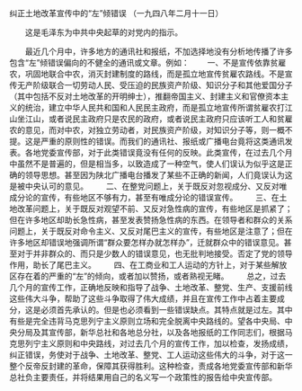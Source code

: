 纠正土地改革宣传中的“左”倾错误
（一九四八年二月十一日）

　　这是毛泽东为中共中央起草的对党内的指示。 

　　最近几个月中，许多地方的通讯社和报纸，不加选择地没有分析地传播了许多包含“左”倾错误偏向的不健全的通讯或文章。例如： 
　　一、不是宣传依靠贫雇农，巩固地联合中农，消灭封建制度的路线，而是孤立地宣传贫雇农路线。不是宣传无产阶级联合一切劳动人民、受压迫的民族资产阶级、知识分子和其他爱国分子（其中包括不反对土地改革的开明绅士），推翻帝国主义、封建主义和官僚资本主义的统治，建立中华人民共和国和人民民主政府，而是孤立地宣传所谓贫雇农打江山坐江山，或者说民主政府只是农民的政府，或者说民主政府只应该听工人和贫雇农的意见，而对中农，对独立劳动者，对民族资产阶级，对知识分子等，则一概不提。这是严重的原则性的错误。而我们的通讯社、报纸或广播电台竟将这类通讯发表。各地党委宣传部，对于此类错误竟没有任何的反映。此类宣传，在过去几个月中虽然不是普遍的，但是相当多，以致造成了一种空气，使人们误认为似乎这是正确的领导思想。甚至因为陕北广播电台播发了某些不正确的新闻，人们竟误认为这是被中央认可的意见。 
　　二、在整党问题上，关于既反对忽视成分、又反对唯成分论的宣传，有些地区不够有力，甚至有唯成分论的错误宣传。 
　　三、在土地改革问题上，关于既反对观望不前、又反对急性病的宣传，有些地区是抓紧了；但在许多地区却助长急性病，甚至发表赞扬急性病的东西。在领导者和群众的关系问题上，关于既反对命令主义、又反对尾巴主义的宣传，有些地区是注意了；但在许多地区却错误地强调所谓“群众要怎样办就怎样办”，迁就群众中的错误意见。甚至对于并非群众的、而只是少数人的错误意见，也无批判地接受。否定了党的领导作用，助长了尾巴主义。 
　　四、在工商业和工人运动的方针上，对于某些解放区存在着的严重的“左”的倾向，或者加以赞扬，或者熟视无睹。 
　　总之，过去几个月的宣传工作，正确地反映和指导了战争、土地改革、整党、生产、支援前线这些伟大斗争，帮助了这些斗争取得了伟大成绩，并且在宣传工作中占着主要成分，这是必须首先承认的。但是也必须看到一些错误缺点。其特点就是过左。其中有些是完全违背马克思列宁主义原则立场和完全脱离中央路线的。望各中央局、中央分局及其宣传部，新华总社和各地总分社，以及各地报纸的工作同志们，根据马克思列宁主义原则和中央路线，对过去几个月的宣传工作，加以检查，发扬成绩，纠正错误，务使对于战争、土地改革、整党、工人运动这些伟大的斗争，对于这一整个反帝反封建的革命，保障其获得胜利。这种检查，责成各地党委宣传部和新华总社负主要责任，并将结果用自己的名义写一个政策性的报告给中央宣传部。 


